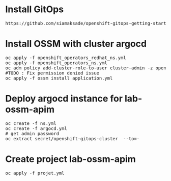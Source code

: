 # Install GitOps
<pre>
https://github.com/siamaksade/openshift-gitops-getting-started
</pre>

# Install OSSM with cluster argocd
<pre>
oc apply -f openshift_operators_redhat_ns.yml
oc apply -f openshift_operators_ns.yml
oc adm policy add-cluster-role-to-user cluster-admin -z openshift-gitops-argocd-application-controller -n openshift-gitops
#TODO : Fix permission denied issue
oc apply -f ossm_install_application.yml
</pre>

# Deploy argocd instance for lab-ossm-apim
<pre>
oc create -f ns.yml
oc create -f argocd.yml
# get admin password
oc extract secret/openshift-gitops-cluster  --to=-
</pre>

# Create project lab-ossm-apim
<pre>
oc apply -f projet.yml
</pre>